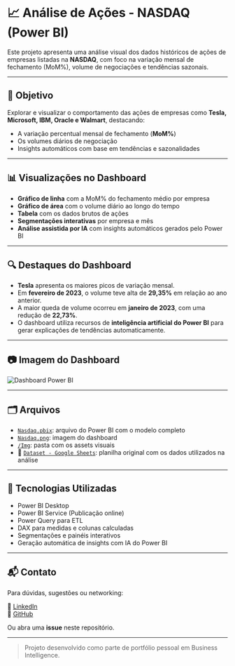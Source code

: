 # 📈 Análise de Ações - NASDAQ (Power BI)

Este projeto apresenta uma análise visual dos dados históricos de ações de empresas listadas na **NASDAQ**, com foco na variação mensal de fechamento (MoM%), volume de negociações e tendências sazonais.


---

## 🧠 Objetivo

Explorar e visualizar o comportamento das ações de empresas como **Tesla, Microsoft, IBM, Oracle e Walmart**, destacando:

- A variação percentual mensal de fechamento (**MoM%**)
- Os volumes diários de negociação
- Insights automáticos com base em tendências e sazonalidades

---

## 📊 Visualizações no Dashboard

- **Gráfico de linha** com a MoM% do fechamento médio por empresa
- **Gráfico de área** com o volume diário ao longo do tempo
- **Tabela** com os dados brutos de ações
- **Segmentações interativas** por empresa e mês
- **Análise assistida por IA** com insights automáticos gerados pelo Power BI

---

## 🔍 Destaques do Dashboard

- **Tesla** apresenta os maiores picos de variação mensal.
- Em **fevereiro de 2023**, o volume teve alta de **29,35%** em relação ao ano anterior.
- A maior queda de volume ocorreu em **janeiro de 2023**, com uma redução de **22,73%**.
- O dashboard utiliza recursos de **inteligência artificial do Power BI** para gerar explicações de tendências automaticamente.

---

## 📷 Imagem do Dashboard

![Dashboard Power BI](
https://github.com/Sugaharaa/Projetos-PowerBI/blob/main/Mini-Projeto-Nasdaq)

---

## 🗂️ Arquivos

- [`Nasdaq.pbix`](../Nasdaq.pbix): arquivo do Power BI com o modelo completo
- [`Nasdaq.png`](https://github.com/Sugaharaa/Mini-Projeto-Nasdaq/raw/main/Img/Nasdaq.png): imagem do dashboard
- [`/Img`](https://github.com/Sugaharaa/Mini-Projeto-Nasdaq/tree/main/Img): pasta com os assets visuais
- 📄 [`Dataset - Google Sheets`](https://docs.google.com/spreadsheets/d/1uqQORvEqFHZUS4v33juvJrQCdBF9aC6m/edit?usp=sharing): planilha original com os dados utilizados na análise

---

## 📌 Tecnologias Utilizadas

- Power BI Desktop
- Power BI Service (Publicação online)
- Power Query para ETL
- DAX para medidas e colunas calculadas
- Segmentações e painéis interativos
- Geração automática de insights com IA do Power BI

---

## 📬 Contato

Para dúvidas, sugestões ou networking:

📎 [LinkedIn](https://www.linkedin.com/in/lucas-sugahara)  
🐙 [GitHub](https://github.com/Sugaharaa)

Ou abra uma **issue** neste repositório.

---

> Projeto desenvolvido como parte de portfólio pessoal em Business Intelligence.
